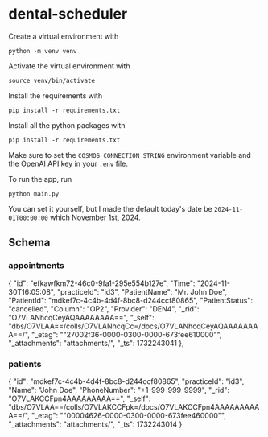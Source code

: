 # dental-scheduler


Create a virtual environment with 
```
python -m venv venv
```

Activate the virtual environment with 
```
source venv/bin/activate
```

Install the requirements with 
```
pip install -r requirements.txt
```

Install all the python packages with 
```
pip install -r requirements.txt
```

Make sure to set the `COSMOS_CONNECTION_STRING` environment variable and the OpenAI API key in your `.env` file.

To run the app, run 
```
python main.py
```

You can set it yourself, but I made the default today's date be `2024-11-01T00:00:00` which November 1st, 2024.


## Schema

### appointments

{
  "id": "efkawfkm72-46c0-9fa1-295e554b127e",
  "Time": "2024-11-30T16:05:08",
  "practiceId": "id3",
  "PatientName": "Mr. John Doe",
  "PatientId": "mdkef7c-4c4b-4d4f-8bc8-d244ccf80865",
  "PatientStatus": "cancelled",
  "Column": "OP2",
  "Provider": "DEN4",
  "_rid": "O7VLANhcqCeyAQAAAAAAAA==",
  "_self": "dbs/O7VLAA==/colls/O7VLANhcqCc=/docs/O7VLANhcqCeyAQAAAAAAAA==/",
  "_etag": "\"27002f36-0000-0300-0000-673fee610000\"",
  "_attachments": "attachments/",
  "_ts": 1732243041
},

### patients

{
    "id": "mdkef7c-4c4b-4d4f-8bc8-d244ccf80865",
    "practiceId": "id3",
    "Name": "John Doe",
    "PhoneNumber": "+1-999-999-9999",
    "_rid": "O7VLAKCCFpn4AAAAAAAAA==",
    "_self": "dbs/O7VLAA==/colls/O7VLAKCCFpk=/docs/O7VLAKCCFpn4AAAAAAAAAA==/",
    "_etag": "\"00004626-0000-0300-0000-673fee460000\"",
    "_attachments": "attachments/",
    "_ts": 1732243014
}
